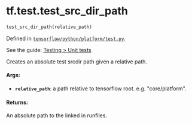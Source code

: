 <div itemscope itemtype="http://developers.google.com/ReferenceObject">
<meta itemprop="name" content="tf.test.test_src_dir_path" />
</div>

# tf.test.test_src_dir_path

``` python
test_src_dir_path(relative_path)
```



Defined in [`tensorflow/python/platform/test.py`](https://www.tensorflow.org/code/tensorflow/python/platform/test.py).

See the guide: [Testing > Unit tests](../../../../api_guides/python/test.md#Unit_tests)

Creates an absolute test srcdir path given a relative path.

#### Args:

* <b>`relative_path`</b>: a path relative to tensorflow root.
    e.g. "core/platform".


#### Returns:

An absolute path to the linked in runfiles.